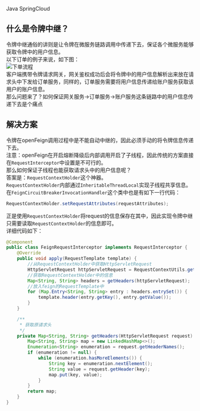 Java SpringCloud
<a name="lyT5a"></a>
## 什么是令牌中继？
令牌中继通俗的讲则是让令牌在微服务链路调用中传递下去，保证各个微服务能够获取令牌中的用户信息。<br />以下订单的例子来说，如下图：<br />![下单流程](https://cdn.nlark.com/yuque/0/2022/webp/396745/1642465302403-1bb22c9f-3dfc-409b-8c04-d6f762bc2e44.webp#clientId=u26b6ea24-c40d-4&from=paste&id=u7f7b6e13&originHeight=244&originWidth=623&originalType=url&ratio=1&rotation=0&showTitle=true&status=done&style=shadow&taskId=u3dd4e35b-c2bf-4d07-99b3-6498330e4a2&title=%E4%B8%8B%E5%8D%95%E6%B5%81%E7%A8%8B "下单流程")<br />客户端携带令牌请求网关，网关鉴权成功后会将令牌中的用户信息解析出来放在请求头中下发给订单服务，同样的，订单服务需要将用户信息传递给账户服务获取该用户的账户信息。<br />那么问题来了？如何保证网关服务->订单服务->账户服务这条链路中的用户信息传递下去是个痛点
<a name="IGpbV"></a>
## 解决方案
令牌在openFeign调用过程中是不能自动中继的，因此必须手动的将令牌信息传递下去。<br />注意：openFeign在开启熔断降级后内部调用开启了子线程，因此传统的方案直接在`RequestInterceptor`中设置是不可行的。<br />那么如何保证子线程也能获取请求头中的用户信息呢？<br />答案是：`RequestContextHolder`这个神器。<br />`RequestContextHolder`内部通过`InheritableThreadLocal`实现子线程共享信息。<br />在`FeignCircuitBreakerInvocationHandler`这个类中也是有如下一行代码：
```java
RequestContextHolder.setRequestAttributes(requestAttributes);
```
正是使用`RequestContextHolder`将request的信息保存在其中，因此实现令牌中继只需要读取`RequestContextHolder`的信息即可。<br />详细代码如下：
```java
@Component
public class FeignRequestInterceptor implements RequestInterceptor {
    @Override
    public void apply(RequestTemplate template) {
        //从RequestContextHolder中获取HttpServletRequest
        HttpServletRequest httpServletRequest = RequestContextUtils.getRequest();
        //获取RequestContextHolder中的信息
        Map<String, String> headers = getHeaders(httpServletRequest);
        //放入feign的RequestTemplate中
        for (Map.Entry<String, String> entry : headers.entrySet()) {
            template.header(entry.getKey(), entry.getValue());
        }
    }

    /**
     * 获取原请求头
     */
    private Map<String, String> getHeaders(HttpServletRequest request) {
        Map<String, String> map = new LinkedHashMap<>();
        Enumeration<String> enumeration = request.getHeaderNames();
        if (enumeration != null) {
            while (enumeration.hasMoreElements()) {
                String key = enumeration.nextElement();
                String value = request.getHeader(key);
                map.put(key, value);
            }
        }
        return map;
    }
}
```
